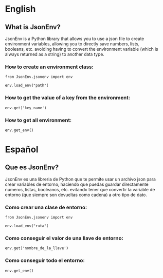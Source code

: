 # English

## What is JsonEnv?

JsonEnv is a Python library that allows you to use a json file to create environment variables, allowing you to directly save numbers, lists, booleans, etc. avoiding having to convert the environment variable (which is always returned as a string) to another data type.

### How to create an environment class:

```
from JsonEnv.jsonenv import env

env.load_env("path")
```

### How to get the value of a key from the environment:

`env.get('key_name')`

### How to get all environment:

`env.get_env()`

# Español

## Que es JsonEnv?

JsonEnv es una libreria de Python que te permite usar un archivo json para crear variables de entorno, haciendo que puedas guardar directamente numeros, listas, booleanos, etc. evitando tener que convertir la variable de entorno (que siempre son devueltas como cadena) a otro tipo de dato.

### Como crear una clase de entorno:

```
from JsonEnv.jsonenv import env

env.load_env("ruta")
```

### Como conseguir el valor de una llave de entorno:

`env.get('nombre_de_la_llave')`

### Como conseguir todo el entorno:

`env.get_env()`